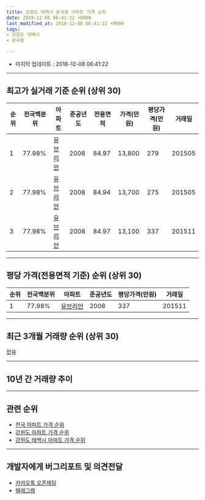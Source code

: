 ```yaml
---
title: 강원도 태백시 문곡동 아파트 가격 순위
date: 2018-12-08 06:41:22 +0900
last_modified_at: 2018-12-08 06:41:22 +0900
tags:
- 강원도 태백시
- 문곡동

---
```


* 마지막 업데이트 : 2018-12-08 06:41:22

---

## 최고가 실거래 기준 순위 (상위 30)


|순위|전국백분위|아파트|준공년도|전용면적|가격(만원)|평당가격(만원)|거래일|
|---|---|---|---|---|---|---|---|
|1|77.98%|[유브리안](https://search.naver.com/search.naver?query=%EA%B0%95%EC%9B%90%EB%8F%84+%ED%83%9C%EB%B0%B1%EC%8B%9C+%EB%AC%B8%EA%B3%A1%EB%8F%99+%EC%9C%A0%EB%B8%8C%EB%A6%AC%EC%95%88)|2008|84.97|13,800|279|201505|
|2|77.98%|[유브리안](https://search.naver.com/search.naver?query=%EA%B0%95%EC%9B%90%EB%8F%84+%ED%83%9C%EB%B0%B1%EC%8B%9C+%EB%AC%B8%EA%B3%A1%EB%8F%99+%EC%9C%A0%EB%B8%8C%EB%A6%AC%EC%95%88)|2008|84.94|13,700|275|201505|
|3|77.98%|[유브리안](https://search.naver.com/search.naver?query=%EA%B0%95%EC%9B%90%EB%8F%84+%ED%83%9C%EB%B0%B1%EC%8B%9C+%EB%AC%B8%EA%B3%A1%EB%8F%99+%EC%9C%A0%EB%B8%8C%EB%A6%AC%EC%95%88)|2008|84.97|13,100|337|201511|


---

## 평당 가격(전용면적 기준) 순위 (상위 30)


|순위|전국백분위|아파트|준공년도|평당가격(만원)|거래일|
|---|---|---|---|---|---|
|1|77.98%|[유브리안](https://search.naver.com/search.naver?query=%EA%B0%95%EC%9B%90%EB%8F%84+%ED%83%9C%EB%B0%B1%EC%8B%9C+%EB%AC%B8%EA%B3%A1%EB%8F%99+%EC%9C%A0%EB%B8%8C%EB%A6%AC%EC%95%88)|2008|337|201511|


---

## 최근 3개월 거래량 순위 (상위 30)

없음

---

## 10년 간 거래량 추이


<div style="width:100%;">
    <canvas id="deal_progress" height="250"></canvas>
</div>

<script>
new Chart(document.getElementById("deal_progress"), {
    type: 'line',
    data: {
        labels: ['200812','200901','200902','200903','200904','200905','200906','200907','200908','200909','200910','200911','200912','201001','201002','201003','201004','201005','201006','201007','201008','201009','201010','201011','201012','201101','201102','201103','201104','201105','201106','201107','201108','201109','201110','201111','201112','201201','201202','201203','201204','201205','201206','201207','201208','201209','201210','201211','201212','201301','201302','201303','201304','201305','201306','201307','201308','201309','201310','201311','201312','201401','201402','201403','201404','201405','201406','201407','201408','201409','201410','201411','201412','201501','201502','201503','201504','201505','201506','201507','201508','201509','201510','201511','201512','201601','201602','201603','201604','201605','201606','201607','201608','201609','201610','201611','201612','201701','201702','201703','201704','201705','201706','201707','201708','201709','201710','201711','201712','201801','201802','201803','201804','201805','201806','201807','201808','201809','201810','201811','201812'],
        datasets: [{
            label: '실거래 수',
            pointRadius: 1,
            data: [6, 6, 0, 1, 0, 0, 0, 0, 1, 0, 0, 0, 0, 0, 2, 2, 13, 1, 1, 1, 2, 1, 0, 0, 0, 3, 0, 8, 0, 1, 1, 0, 3, 1, 5, 0, 1, 0, 0, 1, 0, 0, 2, 2, 0, 0, 0, 0, 0, 1, 1, 3, 2, 0, 1, 1, 1, 1, 0, 0, 2, 1, 0, 3, 2, 2, 0, 3, 1, 0, 0, 2, 0, 2, 0, 1, 0, 5, 1, 3, 3, 0, 1, 6, 3, 2, 1, 1, 3, 1, 1, 3, 1, 0, 0, 1, 1, 0, 1, 1, 2, 1, 1, 0, 1, 2, 1, 2, 0, 0, 0, 2, 3, 1, 2, 1, 2, 0, 0, 0, 0],
            borderColor: "rgba(255, 201, 14, 1)",
            backgroundColor: "rgba(255, 201, 14, 0.5)",
            fill: true,
        }]
    },
    options: {
        responsive: true,
        title: {
            display: true,
            text: '10년간 거래량 추이'
        },
        tooltips: {
            mode: 'index',
            intersect: false,
        },
        hover: {
            mode: 'nearest',
            intersect: true
        },
        scales: {
            xAxes: [{
                display: true,
                scaleLabel: {
                    display: true,
                    labelString: '년/월'
                }
            }],
            yAxes: [{
                display: true,
                ticks: {
                    suggestedMin: 0,
                },
                scaleLabel: {
                    display: true,
                    labelString: '실거래 수'
                }
            }]
        }
    }
});

</script>


---

## 관련 순위

- [전국 아파트 가격 순위](https://inasie.github.io/apt-ranking/전국)
- [강원도 아파트 가격 순위](https://inasie.github.io/apt-ranking/강원도)
- [강원도 태백시 아파트 가격 순위](https://inasie.github.io/apt-ranking/강원도-태백시)


---

## 개발자에게 버그리포트 및 의견전달

- [카카오톡 오픈채팅](https://open.kakao.com/o/gLJUAP4)
- [텔레그램](https://t.me/inasie)

